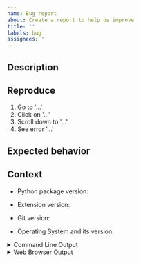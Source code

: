 ```yaml
---
name: Bug report
about: Create a report to help us improve
title: ''
labels: bug
assignees: ''
---
```


<!--
Welcome! Before creating a new issue:
* This is the GIT EXTENSION for JupyterLab repository. Unrelated issues will be closed.
* Look at the README *Troubleshooting* section
* Search for relevant issues
* Check that you have updated both the jupyterlab extension and the python package to the same version
* Check that you have installed Git version 2 or higher
-->

## Description

<!--Describe the bug clearly and concisely. Include screenshots if possible-->

## Reproduce

<!--Describe step-by-step instructions to reproduce the behavior-->

1. Go to '...'
2. Click on '...'
3. Scroll down to '...'
4. See error '...'

## Expected behavior

<!--Describe what you expected to happen-->

## Context

<!--Complete the following for context, and add any other relevant context-->

- Python package version:
<!-- Results of `conda list jupyterlab-git` or `pip show jupyterlab-git` -->
- Extension version:
<!-- Results of `jupyter labextension list` -->
- Git version:
<!-- Results of `git --version` -->
- Operating System and its version:

<details><summary>Command Line Output</summary>
<pre>
Paste the output from your command line running `jupyter lab` here, use `--debug` if possible.
</pre>
</details>

<details><summary>Web Browser Output</summary>
<pre>
Paste the output from your browser web console here.
</pre>
</details>

<!--
To open the browser, please refer to the documentation:
Chrome: https://developers.google.com/web/tools/chrome-devtools/open#console
Firefox: https://developer.mozilla.org/en-US/docs/Tools/Web_Console#Opening_the_Web_Console
-->

